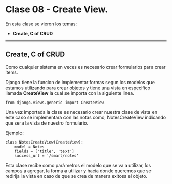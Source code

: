 # Clase 08 - Create View.

En esta clase se vieron los temas:
* **Create, C of CRUD**



***
## Create, C of CRUD
Como cualquier sistema en veces es necesario crear formularios para crear items.


Django tiene la funcion de implementar formas segun los modelos que estamos utilizando para crear objetos y tiene una vista en especifico llamada **CreateView** la cual se importa con la siguiente linea.

    from django.views.generic import CreateView

Una vez importada la clase es necesario crear nuestra clase de vista en este caso se implementara con las notas como, NotesCreateView indicando que sera la vista de nuestro formulario.

Ejemplo:

    class NotesCreateView(CreateView):
        model = Notes
        fields = ['title', 'text']
        success_url = '/smart/notes'


Esta clase recibe como parámetros el modelo que se va a utilizar, los campos a agregar, la forma a utilizar y hacia donde queremos que se redirija la vista en caso de que se crea de manera exitosa el objeto.

